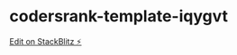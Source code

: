 # codersrank-template-iqygvt

[Edit on StackBlitz ⚡️](https://stackblitz.com/edit/codersrank-template-iqygvt)